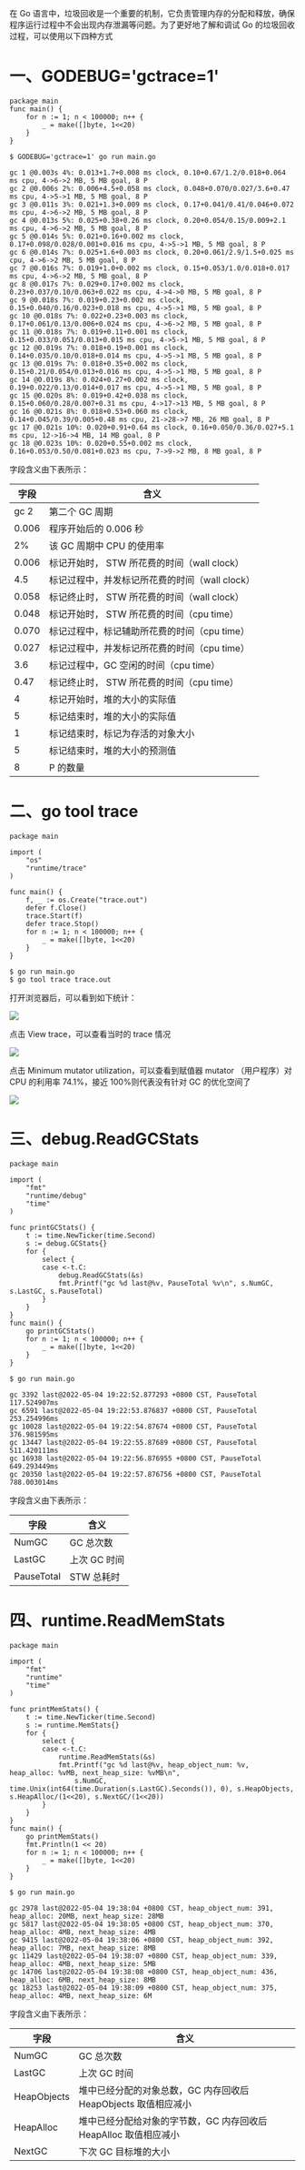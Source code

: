 在 Go 语言中，垃圾回收是一个重要的机制，它负责管理内存的分配和释放，确保程序运行过程中不会出现内存泄漏等问题。为了更好地了解和调试 Go 的垃圾回收过程，可以使用以下四种方式

# 一、GODEBUG='gctrace=1'

```
package main
func main() {
    for n := 1; n < 100000; n++ {
        _ = make([]byte, 1<<20)
    }
}
```

```
$ GODEBUG='gctrace=1' go run main.go

gc 1 @0.003s 4%: 0.013+1.7+0.008 ms clock, 0.10+0.67/1.2/0.018+0.064 ms cpu, 4->6->2 MB, 5 MB goal, 8 P
gc 2 @0.006s 2%: 0.006+4.5+0.058 ms clock, 0.048+0.070/0.027/3.6+0.47 ms cpu, 4->5->1 MB, 5 MB goal, 8 P
gc 3 @0.011s 3%: 0.021+1.3+0.009 ms clock, 0.17+0.041/0.41/0.046+0.072 ms cpu, 4->6->2 MB, 5 MB goal, 8 P
gc 4 @0.013s 5%: 0.025+0.38+0.26 ms clock, 0.20+0.054/0.15/0.009+2.1 ms cpu, 4->6->2 MB, 5 MB goal, 8 P
gc 5 @0.014s 5%: 0.021+0.16+0.002 ms clock, 0.17+0.098/0.028/0.001+0.016 ms cpu, 4->5->1 MB, 5 MB goal, 8 P
gc 6 @0.014s 7%: 0.025+1.6+0.003 ms clock, 0.20+0.061/2.9/1.5+0.025 ms cpu, 4->6->2 MB, 5 MB goal, 8 P
gc 7 @0.016s 7%: 0.019+1.0+0.002 ms clock, 0.15+0.053/1.0/0.018+0.017 ms cpu, 4->6->2 MB, 5 MB goal, 8 P
gc 8 @0.017s 7%: 0.029+0.17+0.002 ms clock, 0.23+0.037/0.10/0.063+0.022 ms cpu, 4->4->0 MB, 5 MB goal, 8 P
gc 9 @0.018s 7%: 0.019+0.23+0.002 ms clock, 0.15+0.040/0.16/0.023+0.018 ms cpu, 4->5->1 MB, 5 MB goal, 8 P
gc 10 @0.018s 7%: 0.022+0.23+0.003 ms clock, 0.17+0.061/0.13/0.006+0.024 ms cpu, 4->6->2 MB, 5 MB goal, 8 P
gc 11 @0.018s 7%: 0.019+0.11+0.001 ms clock, 0.15+0.033/0.051/0.013+0.015 ms cpu, 4->5->1 MB, 5 MB goal, 8 P
gc 12 @0.019s 7%: 0.018+0.19+0.001 ms clock, 0.14+0.035/0.10/0.018+0.014 ms cpu, 4->5->1 MB, 5 MB goal, 8 P
gc 13 @0.019s 7%: 0.018+0.35+0.002 ms clock, 0.15+0.21/0.054/0.013+0.016 ms cpu, 4->5->1 MB, 5 MB goal, 8 P
gc 14 @0.019s 8%: 0.024+0.27+0.002 ms clock, 0.19+0.022/0.13/0.014+0.017 ms cpu, 4->5->1 MB, 5 MB goal, 8 P
gc 15 @0.020s 8%: 0.019+0.42+0.038 ms clock, 0.15+0.060/0.28/0.007+0.31 ms cpu, 4->17->13 MB, 5 MB goal, 8 P
gc 16 @0.021s 8%: 0.018+0.53+0.060 ms clock, 0.14+0.045/0.39/0.005+0.48 ms cpu, 21->28->7 MB, 26 MB goal, 8 P
gc 17 @0.021s 10%: 0.020+0.91+0.64 ms clock, 0.16+0.050/0.36/0.027+5.1 ms cpu, 12->16->4 MB, 14 MB goal, 8 P
gc 18 @0.023s 10%: 0.020+0.55+0.002 ms clock, 0.16+0.053/0.50/0.081+0.023 ms cpu, 7->9->2 MB, 8 MB goal, 8 P
```

字段含义由下表所示：

| 字段  | 含义                                           |
| ----- | ---------------------------------------------- |
| gc 2  | 第二个 GC 周期                                 |
| 0.006 | 程序开始后的 0.006 秒                          |
| 2%    | 该 GC 周期中 CPU 的使用率                      |
| 0.006 | 标记开始时， STW 所花费的时间（wall clock）    |
| 4.5   | 标记过程中，并发标记所花费的时间（wall clock） |
| 0.058 | 标记终止时， STW 所花费的时间（wall clock）    |
| 0.048 | 标记开始时， STW 所花费的时间（cpu time）      |
| 0.070 | 标记过程中，标记辅助所花费的时间（cpu time）   |
| 0.027 | 标记过程中，并发标记所花费的时间（cpu time）   |
| 3.6   | 标记过程中，GC 空闲的时间（cpu time）          |
| 0.47  | 标记终止时， STW 所花费的时间（cpu time）      |
| 4     | 标记开始时，堆的大小的实际值                   |
| 5     | 标记结束时，堆的大小的实际值                   |
| 1     | 标记结束时，标记为存活的对象大小               |
| 5     | 标记结束时，堆的大小的预测值                   |
| 8     | P 的数量                                       |

# 二、go tool trace

```
package main

import (
	"os"
	"runtime/trace"
)

func main() {
	f, _ := os.Create("trace.out")
	defer f.Close()
	trace.Start(f)
	defer trace.Stop()
	for n := 1; n < 100000; n++ {
		_ = make([]byte, 1<<20)
	}
}
```

```
$ go run main.go
$ go tool trace trace.out
```

打开浏览器后，可以看到如下统计：

![](https://cdn.jsdelivr.net/gh/caijinlin/imgcdn/image-20220504204708533.png#id=Npf4N&originHeight=359&originWidth=404&originalType=binary&ratio=1&rotation=0&showTitle=false&status=done&style=none&title=)

点击 View trace，可以查看当时的 trace 情况

![](https://cdn.jsdelivr.net/gh/caijinlin/imgcdn/f3d74b546b1e360c9d6946757ada4f64.png#id=gvVoj&originHeight=391&originWidth=1080&originalType=binary&ratio=1&rotation=0&showTitle=false&status=done&style=none&title=)

点击 Minimum mutator utilization，可以查看到赋值器 mutator （用户程序）对 CPU 的利用率 74.1%，接近 100%则代表没有针对 GC 的优化空间了

![](https://cdn.jsdelivr.net/gh/caijinlin/imgcdn/image-20220504204751752.png#id=SgVgk&originHeight=495&originWidth=1149&originalType=binary&ratio=1&rotation=0&showTitle=false&status=done&style=none&title=)

# 三、debug.ReadGCStats

```
package main

import (
	"fmt"
	"runtime/debug"
	"time"
)

func printGCStats() {
	t := time.NewTicker(time.Second)
	s := debug.GCStats{}
	for {
		select {
		case <-t.C:
			debug.ReadGCStats(&s)
			fmt.Printf("gc %d last@%v, PauseTotal %v\n", s.NumGC, s.LastGC, s.PauseTotal)
		}
	}
}
func main() {
	go printGCStats()
	for n := 1; n < 100000; n++ {
		_ = make([]byte, 1<<20)
	}
}
```

```
$ go run main.go

gc 3392 last@2022-05-04 19:22:52.877293 +0800 CST, PauseTotal 117.524907ms
gc 6591 last@2022-05-04 19:22:53.876837 +0800 CST, PauseTotal 253.254996ms
gc 10028 last@2022-05-04 19:22:54.87674 +0800 CST, PauseTotal 376.981595ms
gc 13447 last@2022-05-04 19:22:55.87689 +0800 CST, PauseTotal 511.420111ms
gc 16938 last@2022-05-04 19:22:56.876955 +0800 CST, PauseTotal 649.293449ms
gc 20350 last@2022-05-04 19:22:57.876756 +0800 CST, PauseTotal 788.003014ms
```

字段含义由下表所示：

| 字段       | 含义         |
| ---------- | ------------ |
| NumGC      | GC 总次数    |
| LastGC     | 上次 GC 时间 |
| PauseTotal | STW 总耗时   |

# 四、runtime.ReadMemStats

```
package main

import (
	"fmt"
	"runtime"
	"time"
)

func printMemStats() {
	t := time.NewTicker(time.Second)
	s := runtime.MemStats{}
	for {
		select {
		case <-t.C:
			runtime.ReadMemStats(&s)
			fmt.Printf("gc %d last@%v, heap_object_num: %v, heap_alloc: %vMB, next_heap_size: %vMB\n",
				s.NumGC, time.Unix(int64(time.Duration(s.LastGC).Seconds()), 0), s.HeapObjects, s.HeapAlloc/(1<<20), s.NextGC/(1<<20))
		}
	}
}
func main() {
	go printMemStats()
	fmt.Println(1 << 20)
	for n := 1; n < 100000; n++ {
		_ = make([]byte, 1<<20)
	}
}
```

```
$ go run main.go

gc 2978 last@2022-05-04 19:38:04 +0800 CST, heap_object_num: 391, heap_alloc: 20MB, next_heap_size: 28MB
gc 5817 last@2022-05-04 19:38:05 +0800 CST, heap_object_num: 370, heap_alloc: 4MB, next_heap_size: 4MB
gc 9415 last@2022-05-04 19:38:06 +0800 CST, heap_object_num: 392, heap_alloc: 7MB, next_heap_size: 8MB
gc 11429 last@2022-05-04 19:38:07 +0800 CST, heap_object_num: 339, heap_alloc: 4MB, next_heap_size: 5MB
gc 14706 last@2022-05-04 19:38:08 +0800 CST, heap_object_num: 436, heap_alloc: 6MB, next_heap_size: 8MB
gc 18253 last@2022-05-04 19:38:09 +0800 CST, heap_object_num: 375, heap_alloc: 4MB, next_heap_size: 6M
```

字段含义由下表所示：

| 字段        | 含义                                                             |
| ----------- | ---------------------------------------------------------------- |
| NumGC       | GC 总次数                                                        |
| LastGC      | 上次 GC 时间                                                     |
| HeapObjects | 堆中已经分配的对象总数，GC 内存回收后 HeapObjects 取值相应减小   |
| HeapAlloc   | 堆中已经分配给对象的字节数，GC 内存回收后 HeapAlloc 取值相应减小 |
| NextGC      | 下次 GC 目标堆的大小                                             |
